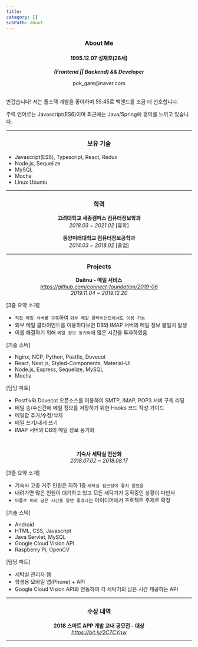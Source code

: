 ```yaml
---
title:
category: []
subPath: about
---
```


### <center>About Me</center>

#### <center>1995.12.07 성재호(26세)</center>

**_<center>(Frontend || Backend) && Developer</center>_**

<center>pok_gare@naver.com</center><br />

반갑습니다! 저는 풀스택 개발을 좋아하며 55:45로 백엔드를 조금 더 선호합니다.

주력 언어로는 Javascript(ES6)이며 최근에는 Java/Spring에 흥미를 느끼고 있습니다.

---

### <center>보유 기술</center>

- Javascript(ES6), Typescript, React, Redux
- Node.js, Sequelize
- MySQL
- Mocha
- Linux Ubuntu

---

### <center>학력</center>

**<center>고려대학교 세종캠퍼스 컴퓨터정보학과</center>**
_<center>2018.03 ~ 2021.02_ [휴학]</center>

**<center>동양미래대학교 컴퓨터정보공학과</center>**
_<center>2014.03 ~ 2018.02_ [졸업]</center>

---

### <center>Projects</center>

**<center>Daitnu - 메일 서비스</center>**
_<center>https://github.com/connect-foundation/2019-06</center>_
_<center>2019.11.04 ~ 2019.12.20</center>_

[3줄 요약 소개]

- `직접 메일 서버를 구축`하여 `외부 메일 클라이언트에서도 이용 가능`
- 외부 메일 클라이언트를 이용하다보면 DB와 IMAP 서버의 메일 정보 불일치 발생
- 이를 해결하기 위해 `메일 정보 동기화`에 많은 시간을 투자하였음

[기술 스택]

- Nginx, NCP, Python, Postfix, Dovecot
- React, Next.js, Styled-Components, Material-UI
- Node.js, Express, Sequelize, MySQL
- Mocha

[담당 파트]

- Postfix와 Dovecot 오픈소스를 이용하여 SMTP, IMAP, POP3 서버 구축 리딩
- 메일 송/수신간에 메일 정보를 저장하기 위한 Hooks 코드 작성 가이드
- 메일함 추가/수정/삭제
- 메일 쓰기/내게 쓰기
- IMAP 서버와 DB의 메일 정보 동기화

<br />

**<center>기숙사 세탁실 전산화</center>**
_<center>2018.07.02 ~ 2018.08.17</center>_

[3줄 요약 소개]

- 기숙사 고층 거주 인원은 지하 1층 `세탁실 접근성이 좋지 않았음`
- 내려가면 많은 인원이 대기하고 있고 모든 세탁기가 동작중인 상황이 다반사
- `어플로 미리 남은 시간을 알면 좋겠다`는 아이디어에서 프로젝트 주제로 확정

[기술 스택]

- Android
- HTML, CSS, Javascript
- Java Servlet, MySQL
- Google Cloud Vision API
- Raspberry Pi, OpenCV

[담당 파트]

- 세탁실 관리자 웹
- 학생용 모바일 앱(Phone) + API
- Google Cloud Vision API와 연동하여 각 세탁기의 남은 시간 제공하는 API

---

### <center>수상 내역</center>

**<center>2018 스마트 APP 개발 교내 공모전 - 대상</center>**
_<center>https://bit.ly/2C7CYnw</center>_

---
